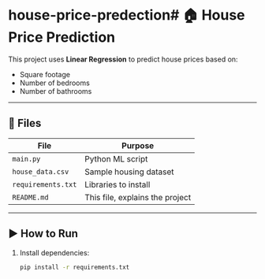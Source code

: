 # house-price-predection# 🏠 House Price Prediction

This project uses **Linear Regression** to predict house prices based on:
- Square footage
- Number of bedrooms
- Number of bathrooms

---

## 📂 Files

| File | Purpose |
|------|---------|
| `main.py` | Python ML script |
| `house_data.csv` | Sample housing dataset |
| `requirements.txt` | Libraries to install |
| `README.md` | This file, explains the project |

---

## ▶️ How to Run

1. Install dependencies:
   ```bash
   pip install -r requirements.txt



